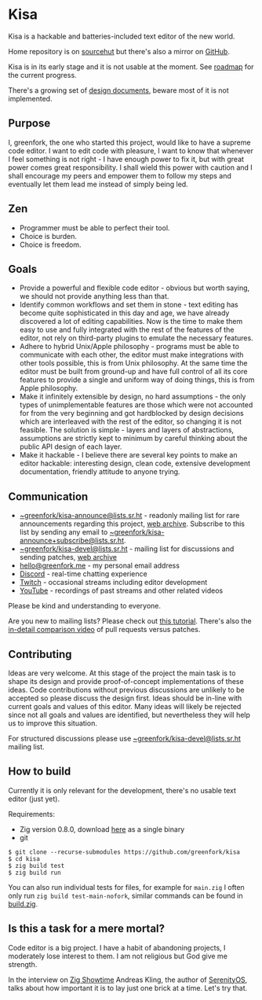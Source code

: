 # Kisa

Kisa is a hackable and batteries-included text editor of the new world.

Home repository is on [sourcehut] but there's also a mirror on [GitHub].

[sourcehut]: https://git.sr.ht/~greenfork/kisa/
[GitHub]: https://github.com/greenfork/kisa

Kisa is in its early stage and it is not usable at the moment. See [roadmap]
for the current progress.

[roadmap]: https://greenfork.github.io/kisa/ROADMAP.html

There's a growing set of [design documents](design_docs/), beware most
of it is not implemented.

## Purpose

I, greenfork, the one who started this project, would like to have a
supreme code editor. I want to edit code with pleasure, I want to know
that whenever I feel something is not right - I have enough power to fix it,
but with great power comes great responsibility. I shall wield this power
with caution and I shall encourage my peers and empower them to follow
my steps and eventually let them lead me instead of simply being led.

## Zen

* Programmer must be able to perfect their tool.
* Choice is burden.
* Choice is freedom.

## Goals

* Provide a powerful and flexible code editor - obvious but worth saying,
  we should not provide anything less than that.
* Identify common workflows and set them in stone - text editing has become
  quite sophisticated in this day and age, we have already discovered a lot
  of editing capabilities. Now is the time to make them easy to use and fully
  integrated with the rest of the features of the editor, not rely on
  third-party plugins to emulate the necessary features.
* Adhere to hybrid Unix/Apple philosophy - programs must be able to communicate
  with each other, the editor must make integrations with other tools possible,
  this is from Unix philosophy. At the same time the editor must be built from
  ground-up and have full control of all its core features to provide a
  single and uniform way of doing things, this is from Apple philosophy.
* Make it infinitely extensible by design, no hard assumptions - the only types of
  unimplementable features are those which were not accounted for from the
  very beginning and got hardblocked by design decisions which are interleaved
  with the rest of the editor, so changing it is not feasible. The solution
  is simple - layers and layers of abstractions, assumptions are strictly
  kept to minimum by careful thinking about the public API design of each layer.
* Make it hackable - I believe there are several key points to make an editor
  hackable: interesting design, clean code, extensive development documentation,
  friendly attitude to anyone trying.

## Communication

* <~greenfork/kisa-announce@lists.sr.ht> - readonly mailing list for rare
  announcements regarding this project, [web archive][announce-list]. Subscribe
  to this list by sending any email to
  <~greenfork/kisa-announce+subscribe@lists.sr.ht>.
* <~greenfork/kisa-devel@lists.sr.ht> - mailing list for discussions and
  sending patches, [web archive][devel-list]
* <hello@greenfork.me> - my personal email address
* [Discord] - real-time chatting experience
* [Twitch] - occasional streams including editor development
* [YouTube] - recordings of past streams and other related videos

Please be kind and understanding to everyone.

Are you new to mailing lists? Please check out [this tutorial](https://man.sr.ht/lists.sr.ht/).
There's also the [in-detail comparison video](https://youtu.be/XVe9SD3kSR0) of pull requests
versus patches.

[announce-list]: https://lists.sr.ht/~greenfork/kisa-announce
[devel-list]: https://lists.sr.ht/~greenfork/kisa-devel
[Discord]: https://discord.gg/p5892XNmAk
[Twitch]: https://www.twitch.tv/greenfork_gf
[YouTube]: https://www.youtube.com/channel/UCinLbIxD_iIrByWR9fvO2kQ/videos

## Contributing

Ideas are very welcome. At this stage of the project the main task is to
shape its design and provide proof-of-concept implementations of these ideas.
Code contributions without previous discussions are unlikely to be accepted
so please discuss the design first. Ideas should be in-line with current
goals and values of this editor. Many ideas will likely be rejected since not
all goals and values are identified, but nevertheless they will help us to
improve this situation.

For structured discussions please use <~greenfork/kisa-devel@lists.sr.ht> mailing list.

## How to build

Currently it is only relevant for the development, there's no usable
text editor (just yet).

Requirements:
- Zig version 0.8.0, download [here](https://ziglang.org/download/) as a single binary
- git

```
$ git clone --recurse-submodules https://github.com/greenfork/kisa
$ cd kisa
$ zig build test
$ zig build run
```

You can also run individual tests for files, for example for `main.zig` I often
only run `zig build test-main-nofork`, similar commands can be found in
[build.zig](build.zig).

## Is this a task for a mere mortal?

Code editor is a big project. I have a habit of abandoning projects, I moderately
lose interest to them. I am not religious but God give me strength.

In the interview on [Zig Showtime] Andreas Kling, the author of [SerenityOS],
talks about how important it is to lay just one brick at a time. Let's try that.

[Zig Showtime]: https://www.youtube.com/watch?v=e_hCJI__q_4
[SerenityOS]: https://github.com/SerenityOS/serenity
